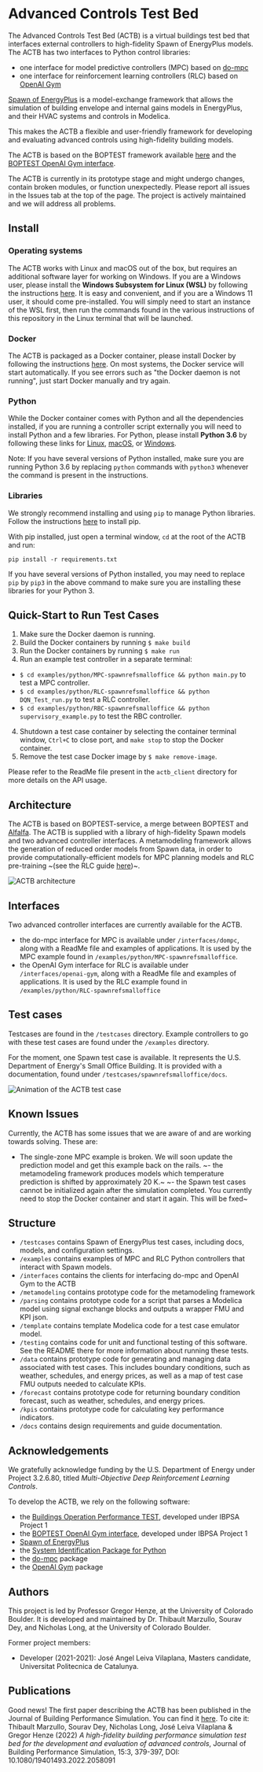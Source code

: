# Advanced Controls Test Bed

The Advanced Controls Test Bed (ACTB) is a virtual buildings test bed that interfaces external controllers to high-fidelity Spawn of EnergyPlus models. 
The ACTB has two interfaces to Python control libraries:
- one interface for model predictive controllers (MPC) based on [do-mpc](https://www.do-mpc.com/en/latest/)
- one interface for reinforcement learning controllers (RLC) based on [OpenAI Gym](https://gym.openai.com/)

[Spawn of EnergyPlus](https://www.energy.gov/eere/buildings/downloads/spawn-energyplus-spawn) is a model-exchange framework that allows the simulation of building envelope and internal gains models in EnergyPlus, and their HVAC systems and controls in Modelica.

This makes the ACTB a flexible and user-friendly framework for developing and evaluating advanced controls using high-fidelity building models.

The ACTB is based on the BOPTEST framework available [here](https://github.com/ibpsa/project1-boptest) and the [BOPTEST OpenAI Gym interface](https://github.com/ibpsa/project1-boptest-gym).

The ACTB is currently in its prototype stage and might undergo changes, contain broken modules, or function unexpectedly. Please report all issues in the Issues tab at the top of the page. The project is actively maintained and we will address all problems.

## Install

### Operating systems

The ACTB works with Linux and macOS out of the box, but requires an additional software layer for working on Windows. If you are a Windows user,
please install the **Windows Subsystem for Linux (WSL)** by following the instructions [here](https://docs.microsoft.com/en-us/windows/wsl/install). It is easy and convenient, and if you are a Windows 11 user, it should come pre-installed.
You will simply need to start an instance of the WSL first, then run the commands found in the various instructions of this repository in the Linux terminal
that will be launched.

### Docker

The ACTB is packaged as a Docker container, please install Docker by following the instructions [here](https://docs.docker.com/get-docker/). On most systems, the Docker service will start automatically. If you see errors such as "the Docker daemon is not running", just start Docker manually and try again.

### Python

While the Docker container comes with Python and all the dependencies installed, if you are running a controller script externally
you will need to install Python and a few libraries. For Python, please install **Python 3.6** by following these links for [Linux](https://docs.python-guide.org/starting/install3/linux/),
[macOS](https://docs.python-guide.org/starting/install3/osx/), or [Windows](https://docs.python.org/3/using/windows.html).

Note: If you have several versions of Python installed, make sure you are running Python 3.6 by replacing `python` 
commands with `python3` whenever the command is present in the instructions.

### Libraries

We strongly recommend installing and using `pip` to manage Python libraries.
Follow the instructions [here](https://pip.pypa.io/en/stable/installation/) to install pip.

With pip installed, just open a terminal window, `cd` at the root of the ACTB
and run:

`pip install -r requirements.txt`

If you have several versions of Python installed, you may need to replace `pip` by `pip3` in the above command to make sure you 
are installing these libraries for your Python 3. 

## Quick-Start to Run Test Cases

1. Make sure the Docker daemon is running. 
2. Build the Docker containers by running ``$ make build``
3. Run the Docker containers by running ``$ make run``
4. Run an example test controller in a separate terminal:

  * ``$ cd examples/python/MPC-spawnrefsmalloffice && python main.py`` to test a MPC controller.
  * ``$ cd examples/python/RLC-spawnrefsmalloffice && python DQN_Test_run.py`` to test a RLC controller.
  * ``$ cd examples/python/RBC-spawnrefsmalloffice && python supervisory_example.py`` to test the RBC controller.
 
4. Shutdown a test case container by selecting the container terminal window, ``Ctrl+C`` to close port, and ``make stop`` to stop the Docker container.
5. Remove the test case Docker image by ``$ make remove-image``.

Please refer to the ReadMe file present in the ```actb_client``` directory for more details on the API usage.

## Architecture

The ACTB is based on BOPTEST-service, a merge between BOPTEST and [Alfalfa](https://github.com/NREL/alfalfa). The ACTB is supplied with a library of high-fidelity Spawn models and two advanced controller interfaces. A metamodeling framework allows the generation of reduced order models from Spawn data, in order to provide computationally-efficient models for MPC planning models and RLC pre-training ~(see the RLC guide [here](TODO))~.

![ACTB architecture](docs/figures/ACTBarchi.png)
## Interfaces

Two advanced controller interfaces are currently available for the ACTB.
- the do-mpc interface for MPC is available under ``/interfaces/dompc``, along with a ReadMe file and examples of applications. It is used by the MPC example found in ``/examples/python/MPC-spawnrefsmalloffice``.
- the OpenAI Gym interface for RLC is available under ``/interfaces/openai-gym``, along with a ReadMe file and examples of applications. It is used by the RLC example found in ``/examples/python/RLC-spawnrefsmalloffice``

## Test cases

Testcases are found in the ``/testcases`` directory. Example controllers to go with these test cases are found under the ``/examples`` directory.

For the moment, one Spawn test case is available. It represents the U.S. Department of Energy's Small Office Building.
It is provided with a documentation, found under ``/testcases/spawnrefsmalloffice/docs``.

![Animation of the ACTB test case](docs/figures/ACTBdemo.gif)

## Known Issues

Currently, the ACTB has some issues that we are aware of and are working towards solving. These are:
- The single-zone MPC example is broken. We will soon update the prediction model and get this example back on the rails.
~- the metamodeling framework produces models which temperature prediction is shifted by approximately 20 K.~
~- the Spawn test cases cannot be initialized again after the simulation completed. You currently need to stop the Docker container and start it again. This will be fxed~

## Structure
- ``/testcases`` contains Spawn of EnergyPlus test cases, including docs, models, and configuration settings.
- ``/examples`` contains examples of MPC and RLC Python controllers that interact with Spawn models.
- ``/interfaces`` contains the clients for interfacing do-mpc and OpenAI Gym to the ACTB
- ``/metamodeling`` contains prototype code for the metamodeling framework
- ``/parsing`` contains prototype code for a script that parses a Modelica model using signal exchange blocks and outputs a wrapper FMU and KPI json.
- ``/template`` contains template Modelica code for a test case emulator model.
- ``/testing`` contains code for unit and functional testing of this software.  See the README there for more information about running these tests.
- ``/data`` contains prototype code for generating and managing data associated with test cases.  This includes boundary conditions, such as weather, schedules, and energy prices, as well as a map of test case FMU outputs needed to calculate KPIs.
- ``/forecast`` contains prototype code for returning boundary condition forecast, such as weather, schedules, and energy prices.
- ``/kpis`` contains prototype code for calculating key performance indicators.
- ``/docs`` contains design requirements and guide documentation.

## Acknowledgements
We gratefully acknowledge funding by the U.S. Department of Energy under Project 3.2.6.80, titled _Multi-Objective Deep Reinforcement Learning Controls_.

To develop the ACTB, we rely on the following software:
- the [Buildings Operation Performance TEST](https://github.com/ibpsa/project1-boptest), developed under IBPSA Project 1
- the [BOPTEST OpenAI Gym interface](https://github.com/ibpsa/project1-boptest-gym), developed under IBPSA Project 1
- [Spawn of EnergyPlus](https://www.energy.gov/eere/buildings/downloads/spawn-energyplus-spawn)
- the [System Identification Package for Python](https://github.com/CPCLAB-UNIPI/SIPPY.git)
- the [do-mpc](https://www.do-mpc.com/en/latest/) package
- the [OpenAI Gym](https://gym.openai.com/) package

## Authors
This project is led by Professor Gregor Henze, at the University of Colorado Boulder.
It is developed and maintained by Dr. Thibault Marzullo, Sourav Dey, and Nicholas Long, at the University of Colorado Boulder.

Former project members:
- Developer (2021-2021): José Angel Leiva Vilaplana, Masters candidate, Universitat Politecnica de Catalunya.

## Publications
Good news! The first paper describing the ACTB has been published in the Journal of Building Performance Simulation. You can find it [here](https://doi.org/10.1080/19401493.2022.2058091).
To cite it:
 Thibault Marzullo, Sourav Dey, Nicholas Long, José Leiva Vilaplana & Gregor Henze (2022) _A high-fidelity building performance simulation test bed for the development and evaluation of advanced controls_, Journal of Building Performance Simulation, 15:3, 379-397, DOI: 10.1080/19401493.2022.2058091 